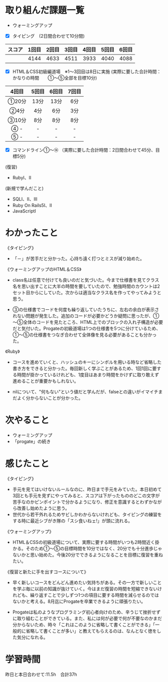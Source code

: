 # 取り組んだ課題一覧
- ウォーミングアップ
- [x] タイピング　(2日間合わせて10分間)

| スコア | 1回目 | 2回目 | 3回目 | 4回目 | 5回目 | 6回目 |
|:------:|:-----:|:-----:|:-----:|:-----:|:-----:|:-----:|
|     　 | 4144 | 4633 | 4511 | 3933 | 4040 | 4088 |

- [x] HTML＆CSS初級編道場　※1～3回目は8日に実施
(実際に要した合計時間：かなりの時間　　①～⑤全部を目標10分)

| 4回目 | 5回目 | 6回目 | 7回目 |
|:---------------:|:-------------:|:------------:|:------------:|
| ①20分   | 13分   | 13分 | 6分 |
| ②4分    | 4分   | 6分 |  3分 |
| ③10分   | 8分   | 8分  | 8分 |
| ④ -    |  -    |  -  | - |
| ⑤ - |  -  |  -  | - |

- [x] コマンドライン①～⑭
（実際に要した合計時間：2日間合わせて45分、目標5分)

(復習)
- RubyⅠ、Ⅱ

(新規で学んだこと)
- SQLⅠ、Ⅱ、Ⅲ
- Ruby On Rails5Ⅰ、Ⅱ
- JavaScriptⅠ

# わかったこと
《タイピング》
- 「－」が苦手だと分かった。心持ち遠く打つとミスが減り始めた。

《ウォーミングアップのHTML＆CSS》
- class名は任意で付けても良いのだと気づいた。今まで仕様書を見てクラス名を思い出すことに大半の時間を要していたので、勉強時間のカウントは2セット目からにしていた。次からは適当なクラス名を作ってやってみようと思う。

- ③の仕様書でコードを何度も繰り返していたうちに、左右の余白が表示されない問題が発生した。追加のコードが必要かどうか疑問に思ったが、①～⑤全体のコードを見たところ、HTML上でのブロックの入れ子構造が必要だと気付いた。Progateの初級道場は1つの仕様書を5つに分けているため、①～⑤の仕様書をつなぎ合わせて全体像を見る必要があることも分かった。

《Ruby》
- コースを進めていくと、ハッシュのキーにシンボルを用いる時など省略した書き方をできると分かった。毎回新しく学ぶことがあるため、1回1回に要する時間が掛かっているけれども、1度目はあまり時間をかけずに取り敢えず進めることが重要かもしれない。

- nilについて、"何もない"という値だと学んだが、falseとの違いがイマイチまだよく分からないことが分かった。

# 次やること
- ウォーミングアップ
- 「progate」の続き

# 感じたこと
《タイピング》
- 手元を見てはいけないルールなのに、昨日まで手元をみていた。本日初めて3回とも手元を見ずにやってみると、スコアは下がったもののどこの文字が苦手なのかピンポイントで分かるようになり、修正を意識するとわずかながら改善し始めたように思う。
- 世代から若干外れるためサビしかわからないけれども、タイピングの練習をする時に最近シブがき隊の「スシ食いねェ!」が頭に流れる。

《ウォーミングアップ》
- HTML＆CSSの初級道場について、実際に要する時間がいつも2時間近く掛かる。そのため①～⑤の目標時間を10分ではなく、20分でも十分進歩じゃないかと思い始めた。今後20分でできるようになることを目標に復習を重ねたい。

《復習と新たに手を出すコースについて》
- 早く新しいコースをどんどん進めたい気持ちがある。その一方で新しいことを学ぶ毎に以前の知識が抜けていく。今はまだ復習の時間を短縮できないけれども、繰り返すことで少しずつ1つの項目に要する時間を減らせるのではないかと考える。8月迄にProgateを卒業できるように頑張りたい。

- Progateは私のようなプログラミング初心者向けのため、辛うじて挫折せずに取り組むことができている。また、私には何が必要で何が不要なのかまだ分からないため、時々「これはこのように省略して書くことができる」「一般的に省略して書くことが多い」と教えてもらえるのは、なんとなく徳をした気分になれる。

# 学習時間
昨日と本日合わせて:11.5h　合計37h
